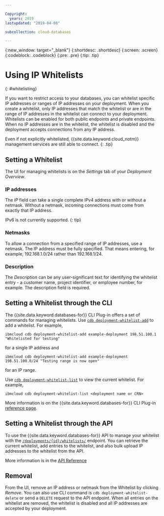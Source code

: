```yaml
---

Copyright:
  years: 2019
lastupdated: "2019-04-08"

subcollection: cloud-databases

---
```


{:new_window: target="_blank"}
{:shortdesc: .shortdesc}
{:screen: .screen}
{:codeblock: .codeblock}
{:pre: .pre}
{:tip: .tip}

# Using IP Whitelists
{: #whitelisting}

If you want to restrict access to your databases, you can whitelist specific IP addresses or ranges of IP addresses on your deployment. When you create a whitelist, only IP addresses that match the whitelist or are in the range of IP addresses in the whitelist can connect to your deployment. Whitelists can be enabled for both public endpoints and private endpoints. When no IP addresses are in the whitelist, the whitelist is disabled and the deployment accepts connections from any IP address.

Even if not explicitly whitelisted, {{site.data.keyword.cloud_notm}} management services are still able to connect.
{: .tip}

## Setting a Whitelist

The UI for managing whitelists is on the _Settings_ tab of your _Deployment Overview_.

### IP addresses

The *IP* field can take a single complete IPv4 address with or without a netmask. Without a netmask, incoming connections must come from exactly that IP address. 

IPv6 is not currently supported.
{: tip}

### Netmasks

To allow a connection from a specified range of IP addresses, use a netmask. The IP address must be fully specified. That means entering, for example, 192.168.1.0/24 rather than 192.168.1/24.

### Description

The *Description* can be any user-significant text for identifying the whitelist entry - a customer name, project identifier, or employee number, for example. The description field is required.

## Setting a Whitelist through the CLI

The {{site.data.keyword.databases-for}} CLI Plug-in offers a set of commands for managing whitelists. Use [`cdb deployment-whitelist-add`](/docs/databases-cli-plugin?topic=cloud-databases-cli-cdb-reference#deployment-whitelist-add) to add a whitelist. For example,
```
ibmcloud cdb deployment-whitelist-add example-deployment 198.51.100.1 "Whitelisted for testing"
```
for a single IP address and 
```
ibmcloud cdb deployment-whitelist-add example-deployment 198.51.100.0/24 "Testing range is now open" 
```
for an IP range.

Use [`cdb deployment-whitelist-list`](/docs/databases-cli-plugin?topic=cloud-databases-cli-cdb-reference#deployment-whitelist-list) to view the current whitelist. For example,
```
ibmcloud cdb deployment-whitelist-list <deployment name or CRN>
```

More information is on the {{site.data.keyword.databases-for}} CLI Plug-in [reference page](/docs/databases-cli-plugin?topic=cloud-databases-cli-cdb-reference).

## Setting a Whitelist through the API

To use the {{site.data.keyword.databases-for}} API to manage your whitelist with the [`/deployments/{id}/whitelists/`](https://cloud.ibm.com/apidocs/cloud-databases-api#retrieve-the-whitelisted-addresses-and-ranges-for-) endpoint. You can retrieve the current whitelist, add entries to the whitelist, and also bulk upload IP addresses to the whitelist from the API. 

More information is in the [API Reference](https://cloud.ibm.com/apidocs/cloud-databases-api)

## Removal

From the UI, remove an IP address or netmask from the Whitelist by clicking *Remove*. You can also use CLI command is `cdb deployment-whitelist-delete` or send a `DELETE` request to the API endpoint. When all entries on the whitelist are removed, the whitelist is disabled and all IP addresses are accepted by your deployment.
